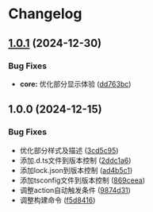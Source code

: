 # Changelog

## [1.0.1](https://github.com/liaozhimingandy/openaim/compare/v1.0.0...v1.0.1) (2024-12-30)


### Bug Fixes

* **core:** 优化部分显示体验 ([dd763bc](https://github.com/liaozhimingandy/openaim/commit/dd763bce25f0860305796c36ac8149c90163a877))

## 1.0.0 (2024-12-15)


### Bug Fixes

* 优化部分样式及描述 ([3cd5c95](https://github.com/liaozhimingandy/openaim/commit/3cd5c95289f67adf9634299590e77549ae9877fd))
* 添加.d.ts文件到版本控制 ([2ddc1a6](https://github.com/liaozhimingandy/openaim/commit/2ddc1a6a1ba830641c85184889e942f2d1eef1b8))
* 添加lock.json到版本控制 ([ad4b5c1](https://github.com/liaozhimingandy/openaim/commit/ad4b5c174292ffc14b25bc06760bf68cbe012ea6))
* 添加tsconfig文件到版本控制 ([869ceea](https://github.com/liaozhimingandy/openaim/commit/869ceea1de4360931cc2fa4931695c8454e473a0))
* 调整action自动触发条件 ([9874d31](https://github.com/liaozhimingandy/openaim/commit/9874d31e07a258398453f52e9bee63d1d0cee978))
* 调整构建命令 ([f5d8416](https://github.com/liaozhimingandy/openaim/commit/f5d84163520e99373a9d3296aecb3cf59daafe01))
